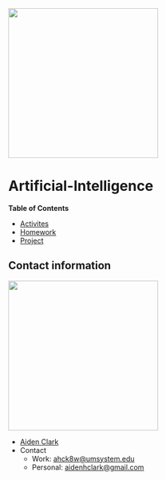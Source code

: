 <img src="https://i.pinimg.com/originals/6d/61/2b/6d612b8d3a94a5cf54f50a33ba631e47.png" align="middle" width="300"/>

# Artificial-Intelligence

**Table of Contents** 
- [Activites](Activities.md)
- [Homework](Homework.md)
- [Project](Homework.md)

## Contact information
<img src="https://media-exp1.licdn.com/dms/image/C4E03AQGjvB0Re2sOJg/profile-displayphoto-shrink_200_200/0/1626643502692?e=1635984000&v=beta&t=XzYLBNstjTy3rUHaQFBIVGh2kmOyd4xRtyceqkMfcx8" align="middle" width="300"/>

- [Aiden Clark](https://www.linkedin.com/feed/?trk=homepage-basic_google-one-tap-submit) 
- Contact 
  - Work: ahck8w@umsystem.edu
  - Personal: aidenhclark@gmail.com


